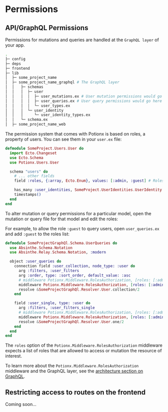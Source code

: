 # Permissions

## API/GraphQL Permissions

Permissions for mutations and queries are handled at the `GraphQL layer` of your app.
```bash
.
├─ config
├─ deps 
├─ frontend
├─ lib
│  ├─ some_project_name
│  ├─ some_project_name_graphql # The GraphQL layer
│  │   ├─ schemas
│  │   │  ├─ user
│  │   │  │  ├─ user_mutations.ex # User mutation permissions would go here
│  │   │  │  ├─ user_queries.ex # User query permissions would go here
│  │   │  │  └─ user_types.ex
│  │   │  └─ user_identity
│  │   │     └─ user_identity_types.ex
│  │   └─ schema.ex
│  ├─ some_project_name_web
```

The permission system that comes with Potionx is based on roles, a property of users. You can see them in your `user.ex` file:

```elixir
defmodule SomeProject.Users.User do
  import Ecto.Changeset
  use Ecto.Schema
  use Potionx.Users.User

  schema "users" do
    # ... other fields
    field :roles, {:array, Ecto.Enum}, values: [:admin, :guest] # Roles are here

    has_many :user_identities, SomeProject.UserIdentities.UserIdentity
    timestamps()
  end
end
```

To alter mutation or query permissions for a particular model, open the mutation or query file for that model and edit the roles:

For example, to allow the role `:guest` to query users, open `user_queries.ex` and add `:guest` to the roles list:
```elixir
defmodule SomeProjectGraphQl.Schema.UserQueries do
  use Absinthe.Schema.Notation
  use Absinthe.Relay.Schema.Notation, :modern

  object :user_queries do
    connection field :user_collection, node_type: :user do
      arg :filters, :user_filters
      arg :order, type: :sort_order, default_value: :asc
      # middleware Potionx.Middleware.RolesAuthorization, [roles: [:admin]] OLD
      middleware Potionx.Middleware.RolesAuthorization, [roles: [:admin, :guest]] # NEW
      resolve &SomeProjectGraphQl.Resolver.User.collection/2
    end

    field :user_single, type: :user do
      arg :filters, :user_filters_single
      # middleware Potionx.Middleware.RolesAuthorization, [roles: [:admin]] OLD
      middleware Potionx.Middleware.RolesAuthorization, [roles: [:admin, :guest]] # NEW
      resolve &SomeProjectGraphQl.Resolver.User.one/2
    end
  end
end
````

The `roles` option of the `Potionx.Middleware.RolesAuthorization` middleware expects a list of roles that are allowed to access or mutation the resource of interest.

To learn more about the `Potionx.Middleware.RolesAuthorization` middleware and the GraphQL layer, see the [architecture section on GraphQL](/conventions/graphql-layer.html).


## Restricting access to routes on the frontend

Coming soon...